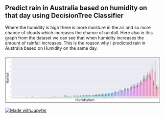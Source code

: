 ## Predict rain in Australia based on humidity on that day using DecisionTree Classifier

Where the humidity is high there is more moisture in the air and so more chance of clouds which increases the chance of rainfall.
Here also in this graph from the dataset we can see that when humidity increases the amount of rainfall increases. This is the reason why I predicted rain in Australia based on Humidity on the same day.
###
<img src="images/pic.png" border="1">

[![Made withJupyter](https://img.shields.io/badge/Made%20with-Jupyter-orange?style=for-the-badge&logo=Jupyter)](https://jupyter.org/try)<br />
